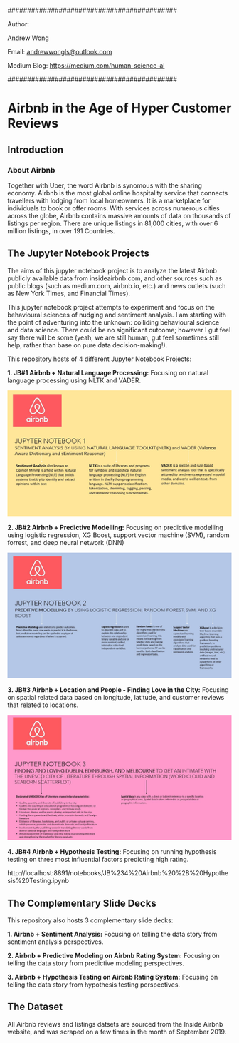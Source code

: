 
###########################################

Author:

Andrew Wong

Email: andrewwongls@outlook.com

Medium Blog: https://medium.com/human-science-ai

###########################################

# Airbnb in the Age of Hyper Customer Reviews

## Introduction

### About Airbnb
Together with Uber, the word Airbnb is synomous with the sharing economy. Airbnb is the most global online hospitality service that connects travellers with lodging from local homeowners. It is a marketplace for individuals to book or offer rooms. With services across numerous cities across the globe, Airbnb contains massive amounts of data on thousands of listings per region. There are unique listings in 81,000 cities, with over 6 million listings, in over 191 Countries.

## The Jupyter Notebook Projects

The aims of this jupyter notebook project is to analyze the latest Airbnb publicly available data from insideairbnb.com, and other sources such as public blogs (such as medium.com, airbnb.io, etc.) and news outlets (such as New York Times, and Financial Times).

This jupyter notebook project attempts to experiment and focus on the behavioural sciences of nudging and sentiment analysis. I am starting with the point of adventuring into the unknown: colliding behavioural science and data science. There could be no significant outcome; however I gut feel say there will be some (yeah, we are still human, gut feel sometimes still help, rather than base on pure data decision-making!).

This repository hosts of 4 different Jupyter Notebook Projects:

**1. JB#1 Airbnb + Natural Language Processing:** Focusing on natural language processing using NLTK and VADER.

![JB%201.JPG](https://raw.githubusercontent.com/andrewwongls/dsc-5-capstone-project-online-ds-sp-000/master/JB%201.JPG)

**2. JB#2 Airbnb + Predictive Modelling:** Focusing on predictive modelling using logistic regression, XG Boost, support vector machine (SVM), random forrest, and deep neural network (DNN)

![JB%202.JPG](https://raw.githubusercontent.com/andrewwongls/dsc-5-capstone-project-online-ds-sp-000/master/JB%202.JPG)

**3. JB#3 Airbnb + Location and People - Finding Love in the City:** Focusing on spatial related data based on longitude, latitude, and customer reviews that related to locations.

![JB%203.JPG](https://raw.githubusercontent.com/andrewwongls/dsc-5-capstone-project-online-ds-sp-000/master/JB%203.JPG)

**4. JB#4 Airbnb + Hypothesis Testing:** Focusing on running hypothesis testing on three most influential factors predicting high rating.

http://localhost:8891/notebooks/JB%234%20Airbnb%20%2B%20Hypothesis%20Testing.ipynb

## The Complementary Slide Decks

This repository also hosts 3 complementary slide decks:

**1. Airbnb + Sentiment Analysis:** Focusing on telling the data story from sentiment analysis perspectives.

**2. Airbnb + Predictive Modeling on Airbnb Rating System:** Focusing on telling the data story from predictive modeling perspectives.

**3. Airbnb + Hypothesis Testing on Airbnb Rating System:** Focusing on telling the data story from hypothesis testing perspectives.


## The Dataset

All Airbnb reviews and listings datsets are sourced from the Inside Airbnb website, and was scraped on a few times in the month of September 2019.
